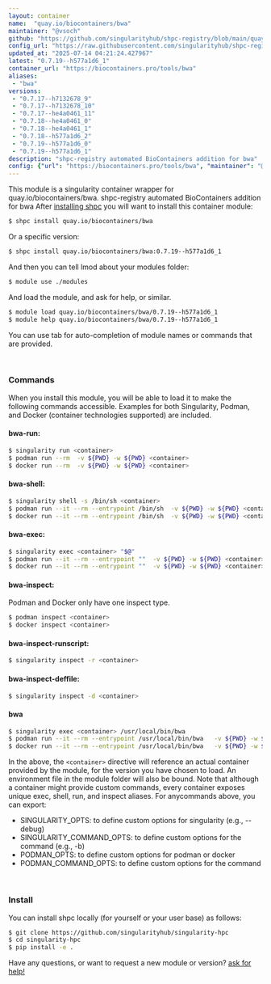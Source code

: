 ```yaml
---
layout: container
name:  "quay.io/biocontainers/bwa"
maintainer: "@vsoch"
github: "https://github.com/singularityhub/shpc-registry/blob/main/quay.io/biocontainers/bwa/container.yaml"
config_url: "https://raw.githubusercontent.com/singularityhub/shpc-registry/main/quay.io/biocontainers/bwa/container.yaml"
updated_at: "2025-07-14 04:21:24.427967"
latest: "0.7.19--h577a1d6_1"
container_url: "https://biocontainers.pro/tools/bwa"
aliases:
 - "bwa"
versions:
 - "0.7.17--h7132678_9"
 - "0.7.17--h7132678_10"
 - "0.7.17--he4a0461_11"
 - "0.7.18--he4a0461_0"
 - "0.7.18--he4a0461_1"
 - "0.7.18--h577a1d6_2"
 - "0.7.19--h577a1d6_0"
 - "0.7.19--h577a1d6_1"
description: "shpc-registry automated BioContainers addition for bwa"
config: {"url": "https://biocontainers.pro/tools/bwa", "maintainer": "@vsoch", "description": "shpc-registry automated BioContainers addition for bwa", "latest": {"0.7.19--h577a1d6_1": "sha256:99a35e5ee4e9c329e8746c4689890b97a3ac5620cb36d374cba69ba52016e72a"}, "tags": {"0.7.17--h7132678_9": "sha256:07822e4293a8c59755b295c448b9541db6c9bdbfdedb010bdbdcc1e1e935370f", "0.7.17--h7132678_10": "sha256:f9063141d8c5da87da76392b3a152b927b2913d47373f1874d76f14634b3f684", "0.7.17--he4a0461_11": "sha256:652ca694adcb54ca799c22b843c086d570875ef14334a90ffeab0e1beb5f5741", "0.7.18--he4a0461_0": "sha256:a8ea7d74457b55395e35f1e4200e3ac4a44e3f7c4b361d7628da86cec2133e03", "0.7.18--he4a0461_1": "sha256:239581ff47177f05f40d82709cf4bb9f0b391a729e1e299b82c6516f04cb69a4", "0.7.18--h577a1d6_2": "sha256:c5d0c7ca366aa58f479e01f50cc99c35b6707c7e6d87fb919e7cd03a21ff4e89", "0.7.19--h577a1d6_0": "sha256:a803937b2e587497085114b1860627fd80e94840cca6241895426c0ddff19036", "0.7.19--h577a1d6_1": "sha256:99a35e5ee4e9c329e8746c4689890b97a3ac5620cb36d374cba69ba52016e72a"}, "docker": "quay.io/biocontainers/bwa", "aliases": {"bwa": "/usr/local/bin/bwa"}}
---
```


This module is a singularity container wrapper for quay.io/biocontainers/bwa.
shpc-registry automated BioContainers addition for bwa
After [installing shpc](#install) you will want to install this container module:


```bash
$ shpc install quay.io/biocontainers/bwa
```

Or a specific version:

```bash
$ shpc install quay.io/biocontainers/bwa:0.7.19--h577a1d6_1
```

And then you can tell lmod about your modules folder:

```bash
$ module use ./modules
```

And load the module, and ask for help, or similar.

```bash
$ module load quay.io/biocontainers/bwa/0.7.19--h577a1d6_1
$ module help quay.io/biocontainers/bwa/0.7.19--h577a1d6_1
```

You can use tab for auto-completion of module names or commands that are provided.

<br>

### Commands

When you install this module, you will be able to load it to make the following commands accessible.
Examples for both Singularity, Podman, and Docker (container technologies supported) are included.

#### bwa-run:

```bash
$ singularity run <container>
$ podman run --rm  -v ${PWD} -w ${PWD} <container>
$ docker run --rm  -v ${PWD} -w ${PWD} <container>
```

#### bwa-shell:

```bash
$ singularity shell -s /bin/sh <container>
$ podman run --it --rm --entrypoint /bin/sh  -v ${PWD} -w ${PWD} <container>
$ docker run --it --rm --entrypoint /bin/sh  -v ${PWD} -w ${PWD} <container>
```

#### bwa-exec:

```bash
$ singularity exec <container> "$@"
$ podman run --it --rm --entrypoint ""  -v ${PWD} -w ${PWD} <container> "$@"
$ docker run --it --rm --entrypoint ""  -v ${PWD} -w ${PWD} <container> "$@"
```

#### bwa-inspect:

Podman and Docker only have one inspect type.

```bash
$ podman inspect <container>
$ docker inspect <container>
```

#### bwa-inspect-runscript:

```bash
$ singularity inspect -r <container>
```

#### bwa-inspect-deffile:

```bash
$ singularity inspect -d <container>
```


#### bwa

```bash
$ singularity exec <container> /usr/local/bin/bwa
$ podman run --it --rm --entrypoint /usr/local/bin/bwa   -v ${PWD} -w ${PWD} <container> -c " $@"
$ docker run --it --rm --entrypoint /usr/local/bin/bwa   -v ${PWD} -w ${PWD} <container> -c " $@"
```



In the above, the `<container>` directive will reference an actual container provided
by the module, for the version you have chosen to load. An environment file in the
module folder will also be bound. Note that although a container
might provide custom commands, every container exposes unique exec, shell, run, and
inspect aliases. For anycommands above, you can export:

 - SINGULARITY_OPTS: to define custom options for singularity (e.g., --debug)
 - SINGULARITY_COMMAND_OPTS: to define custom options for the command (e.g., -b)
 - PODMAN_OPTS: to define custom options for podman or docker
 - PODMAN_COMMAND_OPTS: to define custom options for the command

<br>

### Install

You can install shpc locally (for yourself or your user base) as follows:

```bash
$ git clone https://github.com/singularityhub/singularity-hpc
$ cd singularity-hpc
$ pip install -e .
```

Have any questions, or want to request a new module or version? [ask for help!](https://github.com/singularityhub/singularity-hpc/issues)